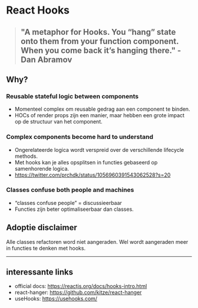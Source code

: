 # React Hooks

> ## "A metaphor for Hooks. You “hang” state onto them from your function component. When you come back it’s hanging there." - Dan Abramov

## Why?

### Reusable stateful logic between components
- Momenteel complex om reusable gedrag aan een component te binden. 
- HOCs of render props zijn een manier, maar hebben een grote impact op de structuur van het component.

### Complex components become hard to understand
- Ongerelateerde logica wordt verspreid over de verschillende lifecycle methods. 
- Met hooks kan je alles opsplitsen in functies gebaseerd op samenhorende logica.
- https://twitter.com/prchdk/status/1056960391543062528?s=20

### Classes confuse both people and machines
- “classes confuse people” = discussieerbaar
- Functies zijn beter optimaliseerbaar dan classes.

## Adoptie disclaimer
Alle classes refactoren word niet aangeraden. Wel wordt aangeraden meer in functies te denken met hooks.

---

## interessante links
- official docs: https://reactjs.org/docs/hooks-intro.html
- react-hanger: https://github.com/kitze/react-hanger
- useHooks: https://usehooks.com/
